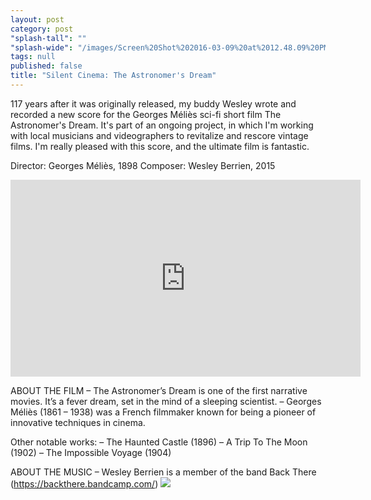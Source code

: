 ```yaml
---
layout: post
category: post
"splash-tall": ""
"splash-wide": "/images/Screen%20Shot%202016-03-09%20at%2012.48.09%20PM.png"
tags: null
published: false
title: "Silent Cinema: The Astronomer's Dream"
---
```


117 years after it was originally released, my buddy Wesley wrote and recorded a new score for the Georges Méliès sci-fi short film The Astronomer's Dream. It's part of an ongoing project, in which I'm working with local musicians and videographers to revitalize and rescore vintage films. I'm really pleased with this score, and the ultimate film is fantastic. 


Director: Georges Méliès, 1898
Composer: Wesley Berrien, 2015


 <iframe width="560" height="315" src="https://www.youtube.com/embed/PyMTiNbhEDU" frameborder="0" allowfullscreen></iframe>

ABOUT THE FILM
– The Astronomer’s Dream is one of the first narrative movies. It’s a fever dream, set in the mind of a sleeping scientist.
– Georges Méliès (1861 – 1938) was a French filmmaker known for being a pioneer of innovative techniques in cinema.

Other notable works:
– The Haunted Castle (1896)
– A Trip To The Moon (1902)
– The Impossible Voyage (1904)

ABOUT THE MUSIC
– Wesley Berrien is a member of the band Back There (https://backthere.bandcamp.com/)
![]({{site.baseurl}}/images/Screen%20Shot%202016-03-09%20at%2012.48.09%20PM.png)